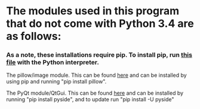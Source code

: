 # The modules used in this program that do not come with Python 3.4 are as follows:

### As a note, these installations require pip. To install pip, run [this file](https://bootstrap.pypa.io/get-pip.py) with the Python interpreter.

The pillow/image module. This can be found [here](https://pillow.readthedocs.org/en/3.0.0/installation.html) and can be installed by using pip and running "pip install pillow".

The PyQt module/QtGui. This can be found [here](https://pypi.python.org/pypi/PySide/1.2.4) and can be installed by running "pip install pyside", and to update run "pip install -U pyside"